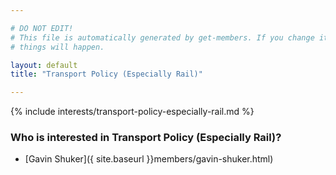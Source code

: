 ```yaml
---

# DO NOT EDIT!
# This file is automatically generated by get-members. If you change it, bad
# things will happen.

layout: default
title: "Transport Policy (Especially Rail)"

---
```


{% include interests/transport-policy-especially-rail.md %}

### Who is interested in Transport Policy (Especially Rail)?


* [Gavin Shuker]({ site.baseurl }}members/gavin-shuker.html)
